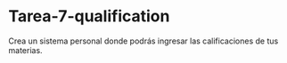 # Tarea-7-qualification
Crea un sistema personal donde podrás ingresar las calificaciones de tus materias. 
